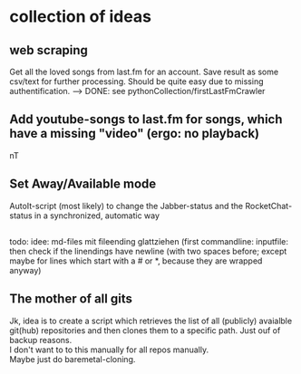 # collection of ideas

## web scraping
Get all the loved songs from last.fm for an account. Save result as some csv/text for further processing.
Should be quite easy due to missing authentification.
--> DONE: see pythonCollection/firstLastFmCrawler

## Add youtube-songs to last.fm for songs, which have a missing "video" (ergo: no playback)
nT

## Set Away/Available mode
AutoIt-script (most likely) to change the Jabber-status and the RocketChat-status in a synchronized, automatic way

##
todo: idee: md-files mit fileending glattziehen (first commandline: inputfile: then check if the linendings have newline (with two spaces before; except maybe for lines which start with a # or *, because they are wrapped anyway)

## The mother of all gits
Jk, idea is to create a script which retrieves the list of all (publicly) avaialble git(hub) repositories and then clones them to a specific path. Just ouf of backup reasons.  
I don't want to to this manually for all repos manually.  
Maybe just do baremetal-cloning.
